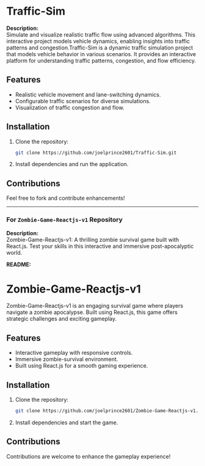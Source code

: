 # Traffic-Sim 
**Description:**  
Simulate and visualize realistic traffic flow using advanced algorithms. This interactive project models vehicle dynamics, enabling insights into traffic patterns and congestion.Traffic-Sim is a dynamic traffic simulation project that models vehicle behavior in various scenarios. It provides an interactive platform for understanding traffic patterns, congestion, and flow efficiency.

## Features  
- Realistic vehicle movement and lane-switching dynamics.  
- Configurable traffic scenarios for diverse simulations.  
- Visualization of traffic congestion and flow.  

## Installation  
1. Clone the repository:  
   ```bash  
   git clone https://github.com/joelprince2601/Traffic-Sim.git  
   ```  
2. Install dependencies and run the application.  

## Contributions  
Feel free to fork and contribute enhancements!  

---

### For `Zombie-Game-Reactjs-v1` Repository  
**Description:**  
Zombie-Game-Reactjs-v1: A thrilling zombie survival game built with React.js. Test your skills in this interactive and immersive post-apocalyptic world.

**README:**  
# Zombie-Game-Reactjs-v1  
Zombie-Game-Reactjs-v1 is an engaging survival game where players navigate a zombie apocalypse. Built using React.js, this game offers strategic challenges and exciting gameplay.

## Features  
- Interactive gameplay with responsive controls.  
- Immersive zombie-survival environment.  
- Built using React.js for a smooth gaming experience.  

## Installation  
1. Clone the repository:  
   ```bash  
   git clone https://github.com/joelprince2601/Zombie-Game-Reactjs-v1.git  
   ```  
2. Install dependencies and start the game.  

## Contributions  
Contributions are welcome to enhance the gameplay experience!  
